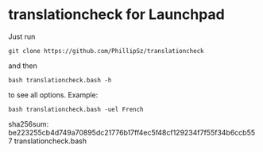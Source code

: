 translationcheck for Launchpad
==============================

Just run 
	
	git clone https://github.com/PhillipSz/translationcheck 

and then 

	bash translationcheck.bash -h

to see all options.
Example:

	bash translationcheck.bash -uel French

sha256sum:
be223255cb4d749a70895dc21776b17ff4ec5f48cf129234f7f55f34b6ccb557  translationcheck.bash
